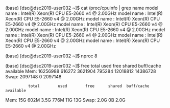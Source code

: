 

(base) [dsc@dsc2019-user032 ~]$ cat /proc/cpuinfo | grep name
model name      : Intel(R) Xeon(R) CPU E5-2660 v4 @ 2.00GHz
model name      : Intel(R) Xeon(R) CPU E5-2660 v4 @ 2.00GHz
model name      : Intel(R) Xeon(R) CPU E5-2660 v4 @ 2.00GHz
model name      : Intel(R) Xeon(R) CPU E5-2660 v4 @ 2.00GHz
model name      : Intel(R) Xeon(R) CPU E5-2660 v4 @ 2.00GHz
model name      : Intel(R) Xeon(R) CPU E5-2660 v4 @ 2.00GHz
model name      : Intel(R) Xeon(R) CPU E5-2660 v4 @ 2.00GHz
model name      : Intel(R) Xeon(R) CPU E5-2660 v4 @ 2.00GHz



(base) [dsc@dsc2019-user032 ~]$ nproc
8




(base) [dsc@dsc2019-user032 ~]$ free
              total        used        free      shared  buff/cache   available
Mem:       16256988      616272     3621904      795284    12018812    14386728
Swap:       2097148           0     2097148


              total        used        free      shared  buff/cache   available
Mem:            15G        602M        3.5G        776M         11G         13G
Swap:          2.0G          0B        2.0G
